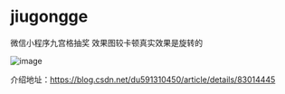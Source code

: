 # jiugongge
微信小程序九宫格抽奖
效果图较卡顿真实效果是旋转的

![image](https://github.com/dukaixuan/jiugongge/blob/master/resource/search.gif)


介绍地址：https://blog.csdn.net/du591310450/article/details/83014445
